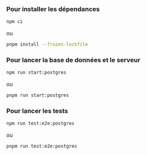 
### Pour installer les dépendances
```bash
npm ci
```
ou
```bash
pnpm install --frozen-lockfile
```

### Pour lancer la base de données et le serveur
```bash
npm run start:postgres
```
ou
```bash
pnpm run start:postgres
```

### Pour lancer les tests
```bash
npm run test:e2e:postgres
```
ou
```bash
pnpm run test:e2e:postgres
```



